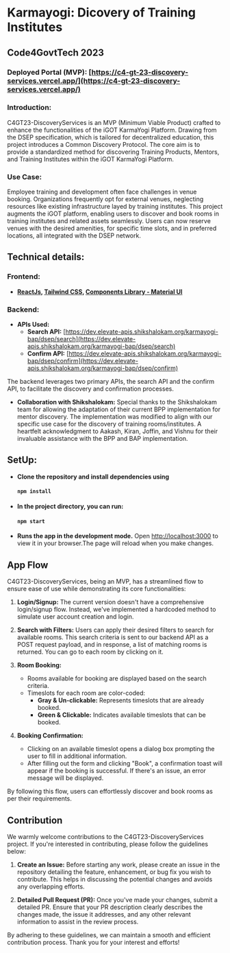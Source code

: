 # Karmayogi: Dicovery of Training Institutes

## Code4GovtTech 2023

### Deployed Portal (MVP): [https://c4-gt-23-discovery-services.vercel.app/](https://c4-gt-23-discovery-services.vercel.app/)

### Introduction:

C4GT23-DiscoveryServices is an MVP (Minimum Viable Product) crafted to enhance the functionalities of the iGOT KarmaYogi Platform. Drawing from the DSEP specification, which is tailored for decentralized education, this project introduces a Common Discovery Protocol. The core aim is to provide a standardized method for discovering Training Products, Mentors, and Training Institutes within the iGOT KarmaYogi Platform.

### Use Case:

Employee training and development often face challenges in venue booking. Organizations frequently opt for external venues, neglecting resources like existing infrastructure layed by training institutes. This project augments the iGOT platform, enabling users to discover and book rooms in training institutes and related assets seamlessly. Users can now reserve venues with the desired amenities, for specific time slots, and in preferred locations, all integrated with the DSEP network.

## Technical details:

### Frontend:

- **[ReactJs](https://react.dev/), [Tailwind CSS](https://tailwindcss.com/), [Components Library - Material UI](https://mui.com/material-ui/)**

### Backend:

- **APIs Used:**
  - **Search API:** [https://dev.elevate-apis.shikshalokam.org/karmayogi-bap/dsep/search](https://dev.elevate-apis.shikshalokam.org/karmayogi-bap/dsep/search)
  - **Confirm API:** [https://dev.elevate-apis.shikshalokam.org/karmayogi-bap/dsep/confirm](https://dev.elevate-apis.shikshalokam.org/karmayogi-bap/dsep/confirm)

The backend leverages two primary APIs, the search API and the confirm API, to facilitate the discovery and confirmation processes.

- **Collaboration with Shikshalokam:** Special thanks to the Shikshalokam team for allowing the adaptation of their current BPP implementation for mentor discovery. The implementation was modified to align with our specific use case for the discovery of training rooms/institutes. A heartfelt acknowledgment to Aakash, Kiran, Joffin, and Vishnu for their invaluable assistance with the BPP and BAP implementation.

## SetUp:

- **Clone the repository and install dependencies using**

  #### `npm install`

- **In the project directory, you can run:**

  #### `npm start`

- **Runs the app in the development mode.**
  Open [http://localhost:3000](http://localhost:3000) to view it in your browser.The page will reload when you make changes.

## App Flow

C4GT23-DiscoveryServices, being an MVP, has a streamlined flow to ensure ease of use while demonstrating its core functionalities:

1. **Login/Signup:** The current version doesn't have a comprehensive login/signup flow. Instead, we've implemented a hardcoded method to simulate user account creation and login.

2. **Search with Filters:** Users can apply their desired filters to search for available rooms. This search criteria is sent to our backend API as a POST request payload, and in response, a list of matching rooms is returned. You can go to each room by clicking on it.

3. **Room Booking:**
   - Rooms available for booking are displayed based on the search criteria.
   - Timeslots for each room are color-coded:
     - **Gray & Un-clickable:** Represents timeslots that are already booked.
     - **Green & Clickable:** Indicates available timeslots that can be booked.
4. **Booking Confirmation:**
   - Clicking on an available timeslot opens a dialog box prompting the user to fill in additional information.
   - After filling out the form and clicking "Book", a confirmation toast will appear if the booking is successful. If there's an issue, an error message will be displayed.

By following this flow, users can effortlessly discover and book rooms as per their requirements.

## Contribution

We warmly welcome contributions to the C4GT23-DiscoveryServices project. If you're interested in contributing, please follow the guidelines below:

1. **Create an Issue:** Before starting any work, please create an issue in the repository detailing the feature, enhancement, or bug fix you wish to contribute. This helps in discussing the potential changes and avoids any overlapping efforts.

2. **Detailed Pull Request (PR):** Once you've made your changes, submit a detailed PR. Ensure that your PR description clearly describes the changes made, the issue it addresses, and any other relevant information to assist in the review process.

By adhering to these guidelines, we can maintain a smooth and efficient contribution process. Thank you for your interest and efforts!
